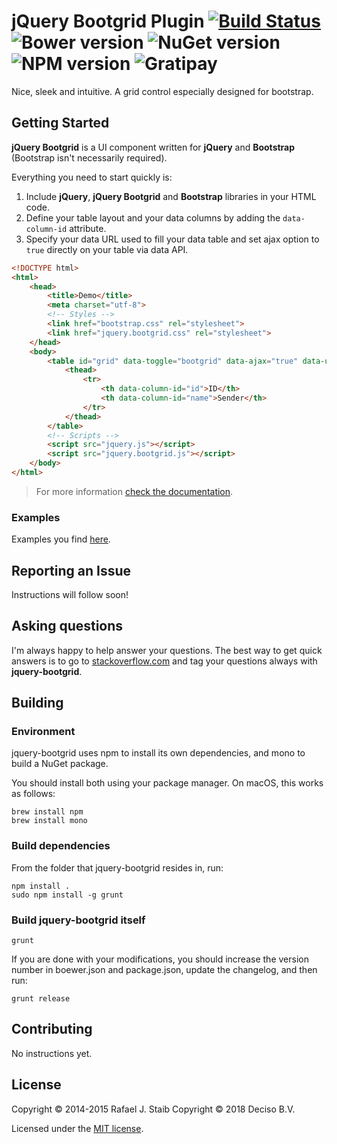﻿jQuery Bootgrid Plugin [![Build Status](http://img.shields.io/travis/opnsense/jquery-bootgrid/master.svg?style=flat-square)](https://travis-ci.org/opnsense/jquery-bootgrid) ![Bower version](http://img.shields.io/bower/v/jquery.bootgrid.svg?style=flat-square) ![NuGet version](http://img.shields.io/nuget/v/jquery.bootgrid.svg?style=flat-square) ![NPM version](http://img.shields.io/npm/v/jquery-bootgrid.svg?style=flat-square) ![Gratipay](http://img.shields.io/gratipay/RafaelStaib.svg?style=flat-square)
============

Nice, sleek and intuitive. A grid control especially designed for bootstrap.

## Getting Started

**jQuery Bootgrid** is a UI component written for **jQuery** and **Bootstrap** (Bootstrap isn't necessarily required).

Everything you need to start quickly is:

1. Include **jQuery**, **jQuery Bootgrid** and **Bootstrap** libraries in your HTML code.
2. Define your table layout and your data columns by adding the `data-column-id` attribute.
3. Specify your data URL used to fill your data table and set ajax option to `true` directly on your table via data API.

```html
<!DOCTYPE html>
<html>
    <head>
        <title>Demo</title>
        <meta charset="utf-8">
        <!-- Styles -->
        <link href="bootstrap.css" rel="stylesheet">
        <link href="jquery.bootgrid.css" rel="stylesheet">
    </head>
    <body>
        <table id="grid" data-toggle="bootgrid" data-ajax="true" data-url="/api/data/basic" class="table table-condensed table-hover table-striped">
            <thead>
                <tr>
                    <th data-column-id="id">ID</th>
                    <th data-column-id="name">Sender</th>
                </tr>
            </thead>
        </table>
        <!-- Scripts -->
        <script src="jquery.js"></script> 
        <script src="jquery.bootgrid.js"></script>
    </body>
</html>
```

> For more information [check the documentation](http://www.jquery-bootgrid.com/Documentation).

### Examples

Examples you find [here](http://www.jquery-bootgrid.com/Examples).

## Reporting an Issue

Instructions will follow soon!

## Asking questions

I'm always happy to help answer your questions. The best way to get quick answers is to go to [stackoverflow.com](http://stackoverflow.com) and tag your questions always with **jquery-bootgrid**.

## Building

### Environment

jquery-bootgrid uses npm to install its own dependencies, and mono to build a NuGet package.

You should install both using your package manager. On macOS, this works as follows:
```
brew install npm
brew install mono
```

### Build dependencies

From the folder that jquery-bootgrid resides in, run:
```
npm install .
sudo npm install -g grunt
```

### Build jquery-bootgrid itself
```
grunt
```

If you are done with your modifications, you should increase the version number in boewer.json and package.json, 
update the changelog, and then run:
```
grunt release
```


## Contributing

No instructions yet.

## License

Copyright © 2014-2015 Rafael J. Staib
Copyright © 2018 Deciso B.V.

Licensed under the [MIT license](https://github.com/opnsense/jquery-bootgrid/blob/master/LICENSE.txt).
